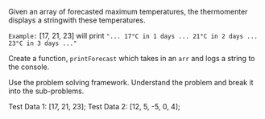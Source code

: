 Given an array of forecasted maximum temperatures, the thermomenter displays a stringwith these temperatures.

`Example:` [17, 21, 23] will print `"... 17°C in 1 days ... 21°C in 2 days ... 23°C in 3 days ..."`

Create a function, `printForecast` which takes in an `arr` and logs a string to the console.

Use the problem solving framework. Understand the problem and break it into the sub-problems.

Test Data 1: [17, 21, 23];
Test Data 2: [12, 5, -5, 0, 4];

